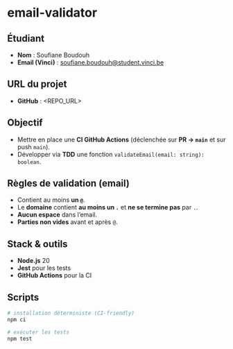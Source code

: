 # email-validator

## Étudiant
- **Nom** : Soufiane Boudouh  
- **Email (Vinci)** : soufiane.boudouh@student.vinci.be

## URL du projet
- **GitHub** : <REPO_URL>

## Objectif
- Mettre en place une **CI GitHub Actions** (déclenchée sur **PR → `main`** et sur push `main`).
- Développer via **TDD** une fonction `validateEmail(email: string): boolean`.

## Règles de validation (email)
- Contient au moins **un `@`**.
- Le **domaine** contient **au moins un `.`** et **ne se termine pas** par `.`.
- **Aucun espace** dans l’email.
- **Parties non vides** avant et après `@`.

## Stack & outils
- **Node.js** 20
- **Jest** pour les tests
- **GitHub Actions** pour la CI

## Scripts
```bash
# installation déterministe (CI-friendly)
npm ci

# exécuter les tests
npm test
